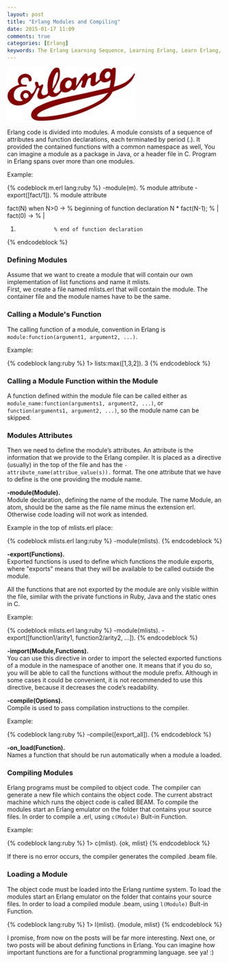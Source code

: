 ```yaml
---
layout: post
title: "Erlang Modules and Compiling"
date: 2015-01-17 11:09
comments: true
categories: [Erlang]
keywords: The Erlang Learning Sequence, Learning Erlang, Learn Erlang, Study Erlang, Studying Erlang, The Studying Erlang, Chicagoboss Framwork, Erlang Modules and Compiling, Modules and Compiling, Erlang Modules, Modules
---
```


<p>
  <img src="/images/logo_erlang.png" alt="Erlang Variables" />
</p>

<p>
  Erlang code is divided into modules. A module consists of a sequence of attributes and function declarations, each terminated by period (.). It provided the contained functions with a common namespace as well, You can imagine a module as a package in Java, or a header file in C. Program in Erlang spans over more than one modules.
</p>

<p>
  Example:
</p>

{% codeblock m.erl lang:ruby %}
-module(m).          % module attribute
-export([fact/1]).   % module attribute

fact(N) when N>0 ->  % beginning of function declaration
  N * fact(N-1);     %  |
fact(0) ->           %  |
  1.                 % end of function declaration
{% endcodeblock %}

<p>
  <h3>Defining Modules</h3>
  Assume that we want to create a module that will contain our own implementation of list functions and name it mlists.<br/>
  First, we create a file named mlists.erl that will contain the module. The container file and the module names have to be the same.
</p>

<p>
  <h3>Calling a Module's Function</h3>
  The calling function of a module, convention in Erlang is <code>module:function(argument1, argument2, ...)</code>.
</p>

<p>
  Example:
</p>

{% codeblock lang:ruby %}
1> lists:max([1,3,2]).
3
{% endcodeblock %}

<p>
  <h3>Calling a Module Function within the Module</h3>
  A function defined within the module file can be called either as <code>module_name:function(arguments1, argument2, ...)</code>, or <code>function(arguments1, argument2, ...)</code>, so the module name can be skipped.
</p>

<p>
  <h3>Modules Attributes</h3>
  Then we need to define the module’s attributes. An attribute is the information that we provide to the Erlang compiler. It is placed as a directive (usually) in the top of the file and has the <code>-attribute_name(attribue_value(s)).</code> format. The one attribute that we have to define is the one providing the module name.
</p>

<p>
  <strong>-module(Module).</strong><br/>
  Module declaration, defining the name of the module. The name Module, an atom, should be the same as the file name minus the extension erl. Otherwise code loading will not work as intended. 
</p>

<p>
  Example in the top of mlists.erl place:
</p>

{% codeblock mlists.erl lang:ruby %}
-module(mlists).
{% endcodeblock %}

<p>
  <strong>-export(Functions).</strong><br/>
  Exported functions is used to define which functions the module exports, where "exports" means that they will be available to be called outside the module.
</p>

<p>
  All the functions that are not exported by the module are only visible within the file, similar with the private functions in Ruby, Java and the static ones in C.
</p>

<p>
  Example:
</p>

{% codeblock mlists.erl lang:ruby %}
-module(mlists).
-export([function1/arity1, function2/arity2, ...]).
{% endcodeblock %}

<p>
  <strong>-import(Module,Functions).</strong></br>
  You can use this directive in order to import the selected exported functions of a module in the namespace of another one. It means that if you do so, you will be able to call the functions without the module prefix. Although in some cases it could be convenient, it is not recommended to use this directive, because it decreases the code’s readability.
</p>

<p>
  <strong>-compile(Options).</strong><br/>
  Compile is used to pass compilation instructions to the compiler.
</p>

<p>
  Example:
</p>

{% codeblock lang:ruby %}
-compile([export_all]).
{% endcodeblock %}

<p>
  <strong>-on_load(Function).</strong><br/>
  Names a function that should be run automatically when a module a loaded.
</p>

<p>
  <h3>Compiling Modules</h3>
  Erlang programs must be compiled to object code. The compiler can generate a new file which contains the object code. The current abstract machine which runs the object code is called BEAM. To compile the modules start an Erlang emulator on the folder that contains your source files. In order to compile a .erl, using <code>c(Module)</code> Bult-in Function.
</p>

<p>
  Example:
</p>

{% codeblock lang:ruby %}
1> c(mlist).
{ok, mlist}
{% endcodeblock %}

<p>
  If there is no error occurs, the compiler generates the compiled .beam file.
</p>

<p>
  <h3>Loading a Module</h3>
  The object code must be loaded into the Erlang runtime system. To load the modules start an Erlang emulator on the folder that contains your source files. In order to load a compiled module .beam, using <code>l(Module)</code> Bult-in Function.
</p>

{% codeblock lang:ruby %}
1> l(mlist).
{module, mlist}
{% endcodeblock %}

<p>
  I promise, from now on the posts will be far more interesting. Next one, or two posts will be about defining functions in Erlang. You can imagine how important functions are for a functional programming language. see ya! :)
</p>
